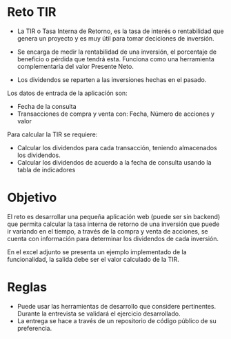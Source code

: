 # Reto TIR

- La TIR o Tasa Interna de Retorno, es la tasa de interés o rentabilidad que genera un proyecto y es muy útil para tomar deciciones de inversión.
- Se encarga de medir la rentabilidad de una inversión, el porcentaje de beneficio o pérdida que tendrá esta. Funciona como una herramienta complementaria del valor Presente Neto.

- Los dividendos se reparten a las inversiones hechas en el pasado.

Los datos de entrada de la aplicación son:
- Fecha de la consulta
- Transacciones de compra y venta con: Fecha, Número de acciones y valor

Para calcular la TIR se requiere:
- Calcular los dividendos para cada transacción, teniendo almacenados los dividendos.
- Calcular los dividendos de acuerdo a la fecha de consulta usando la tabla de indicadores

# Objetivo

El reto es desarrollar una pequeña aplicación web (puede ser sin backend) que permita calcular la tasa interna de retorno de una inversión que puede ir variando en el tiempo, a través de la compra y venta de acciones, se cuenta con información para determinar los dividendos de cada inversión.

En el excel adjunto se presenta un ejemplo implementado de la funcionalidad, la salida debe ser el valor calculado de la TIR.

# Reglas

- Puede usar las herramientas de desarrollo que considere pertinentes. Durante la entrevista se validará el ejercicio desarrollado.
- La entrega se hace a través de un repositorio de código público de su preferencia.
